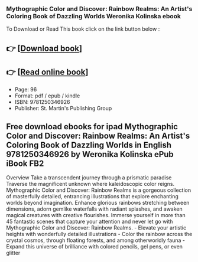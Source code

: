 ### Mythographic Color and Discover: Rainbow Realms: An Artist's Coloring Book of Dazzling Worlds Weronika Kolinska ebook

To Download or Read This book click on the link button below :

## 👉  [**[Download book](http://get-pdfs.com/download.php?group=book&from=github.com&id=721530&lnk=1081 "Download book")**]

## 👉  [**[Read online book](http://get-pdfs.com/download.php?group=book&from=github.com&id=721530&lnk=1081 "Read online book")**]


* Page: 96
* Format: pdf / epub / kindle
* ISBN: 9781250346926
* Publisher: St. Martin&#039;s Publishing Group



## Free download ebooks for ipad Mythographic Color and Discover: Rainbow Realms: An Artist's Coloring Book of Dazzling Worlds in English 9781250346926 by Weronika Kolinska ePub iBook FB2


Overview
Take a transcendent journey through a prismatic paradise Traverse the magnificent unknown where kaleidoscopic color reigns. Mythographic Color and Discover: Rainbow Realms is a gorgeous collection of masterfully detailed, entrancing illustrations that explore enchanting worlds beyond imagination. Enhance glorious rainbows stretching between dimensions, adorn gemlike waterfalls with radiant splashes, and awaken magical creatures with creative flourishes. Immerse yourself in more than 45 fantastic scenes that capture your attention and never let go with Mythographic Color and Discover: Rainbow Realms. - Elevate your artistic heights with wonderfully detailed illustrations - Color the rainbow across the crystal cosmos, through floating forests, and among otherworldly fauna - Expand this universe of brilliance with colored pencils, gel pens, or even glitter



